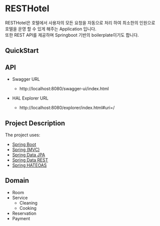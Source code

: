 # RESTHotel
RESTHotel은 호텔에서 사용자의 모든 요청을 자동으로 처리 하여 최소한의 인원으로 호텔을 운영 할 수 있게 해주는 Application 입니다.    
또한 REST API를 제공하며 Springboot 기반의 boilerplate이기도 합니다.

## QuickStart

## API
* Swagger URL   
    * http://localhost:8080/swagger-ui/index.html      
    
* HAL Explorer URL
    * http://localhost:8080/explorer/index.html#uri=/

## Project Description

The project uses:

- [Spring Boot](http://github.com/spring-projects/spring-boot)
- [Spring (MVC)](http://github.com/spring-projects/spring-framework)
- [Spring Data JPA](http://github.com/spring-projects/spring-data-jpa)
- [Spring Data REST](http://github.com/spring-projects/spring-data-rest)
- [Spring HATEOAS](http://github.com/spring-projects/spring-hateoas)


## Domain

- Room
- Service
   - Cleaning
   - Cooking
- Reservation
- Payment
